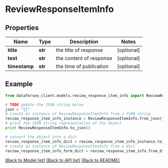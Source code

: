 # ReviewResponseItemInfo


## Properties

Name | Type | Description | Notes
------------ | ------------- | ------------- | -------------
**title** | **str** | the title of response | [optional] 
**text** | **str** | the content of response | [optional] 
**timestamp** | **str** | the time of publication | [optional] 

## Example

```python
from dataforseo_client.models.review_response_item_info import ReviewResponseItemInfo

# TODO update the JSON string below
json = "{}"
# create an instance of ReviewResponseItemInfo from a JSON string
review_response_item_info_instance = ReviewResponseItemInfo.from_json(json)
# print the JSON string representation of the object
print ReviewResponseItemInfo.to_json()

# convert the object into a dict
review_response_item_info_dict = review_response_item_info_instance.to_dict()
# create an instance of ReviewResponseItemInfo from a dict
review_response_item_info_form_dict = review_response_item_info.from_dict(review_response_item_info_dict)
```
[[Back to Model list]](../README.md#documentation-for-models) [[Back to API list]](../README.md#documentation-for-api-endpoints) [[Back to README]](../README.md)


